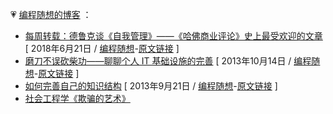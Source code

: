 💗 [编程随想的博客](https://program-think.blogspot.com/) ：

- [每周转载：德鲁克谈《自我管理》——《哈佛商业评论》史上最受欢迎的文章](https://taoste.github.io/Hello-World/eBook/ProgramThink/weekly-share-121.png)  [ 2018年6月21日 / [编程随想](https://program-think.blogspot.com/)-[原文链接](https://program-think.blogspot.com/2018/06/weekly-share-121.html) ]
- [磨刀不误砍柴功——聊聊个人 IT 基础设施的完善](https://taoste.github.io/Hello-World/eBook/ProgramThink/personal-it-infrastructure.html)  [ 2013年10月14日 / [编程随想](https://program-think.blogspot.com/)-[原文链接](https://program-think.blogspot.com/2013/10/personal-it-infrastructure.html) ]	
- [如何完善自己的知识结构](https://taoste.github.io/Hello-World/eBook/ProgramThink/knowledge-structure.png)  [ 2013年9月21日 / [编程随想](https://program-think.blogspot.com/)-[原文链接](https://program-think.blogspot.com/2013/09/knowledge-structure.html) ]	
- [社会工程学《欺骗的艺术》](https://taoste.github.io/Hello-World/eBook/ProgramThink/社会工程学《欺骗的艺术》.pdf) 


